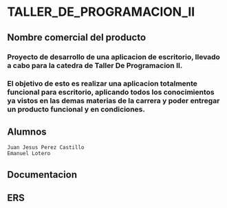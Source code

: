 # TALLER_DE_PROGRAMACION_II

## Nombre comercial del producto

### Proyecto de desarrollo de una aplicacion de escritorio, llevado a cabo para la catedra de Taller De Programacion II.
### El objetivo de esto es realizar una aplicacion totalmente funcional para escritorio, aplicando todos los conocimientos ya vistos en las demas materias de la carrera y poder entregar un producto funcional y en condiciones.

## Alumnos

    Juan Jesus Perez Castillo
    Emanuel Lotero

## Documentacion

## ERS


